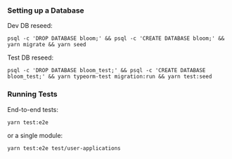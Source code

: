 ### Setting up a Database

Dev DB reseed:

```shell script
psql -c 'DROP DATABASE bloom;' && psql -c 'CREATE DATABASE bloom;' && yarn migrate && yarn seed
```

Test DB reseed:

```shell script
psql -c 'DROP DATABASE bloom_test;' && psql -c 'CREATE DATABASE bloom_test;' && yarn typeorm-test migration:run && yarn test:seed
```

### Running Tests

End-to-end tests:

```shell script
yarn test:e2e
```

or a single module:

```shell script
yarn test:e2e test/user-applications
```
